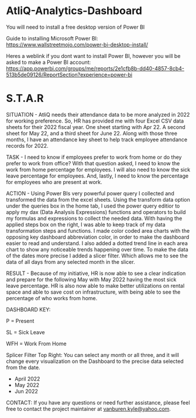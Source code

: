 # AtliQ-Analytics-Dashboard
You will need to install a free desktop version of Power BI

Guide to installing Microsoft Power BI: https://www.wallstreetmojo.com/power-bi-desktop-install/

Heres a weblink if you dont want to install Power BI, however you will be asked to make a Power BI account: https://app.powerbi.com/groups/me/reports/2e1cfb8b-dd40-4857-8cb4-513b5de09126/ReportSection?experience=power-bi

# S.T.A.R

SITUATION - AtliQ needs their attendance data to be more analyzed in 2022 for working preference. So, HR has provided me with four Excel CSV data sheets for their 2022 fiscal year. One sheet starting with Apr 22. A second sheet for May 22, and a third sheet for June 22. Along with those three months, I have an attendance key sheet to help track employee attendance records for 2022.

TASK - I need to know if employees prefer to work from home or do they prefer to work from office? With that question asked, I need to know the work from home percentage for employees. I will also need to know the sick leave percentage for employees. And, lastly, I need to know the percentage for employees who are present at work.

ACTION - Using Power BIs very powerful power query I collected and transformed the data from the excel sheets. Using the transform data option under the queries box in the home tab, I used the power query editior to apply my dax (Data Analysis Expressions) functions and operators to build my formulas and expressions to collect the needed data. With having the applied steps box on the right, I was able to keep track of my data transformation steps and functions. I made color coded area charts with the opposing key dashboard abbreviation color, in order to make the dashboard easier to read and understand. I also added a dotted trend line in each area chart to show any noticeable trends happening over time. To make the data of the dates more precise I added a slicer filter. Which allows me to see the data of all days from any selected month in the slicer.

RESULT - Because of my initiative, HR is now able to see a clear indication and prepare for the following May with May 2022 having the most sick leave percentage. HR is also now able to make better utilizations on rental space and able to save cost on infrastructure, with being able to see the percentage of who works from home. 






DASHBOARD KEY: 

P = Present 

SL = Sick Leave

WFH = Work From Home

Splicer Filter Top Right: You can select any month or all three, and it will change every visualization on the Dashboard to the precise data selected from the date.

- April 2022
- May 2022
- Jun 2022 

CONTACT: If you have any questions or need further assistance, please feel free to contact the project maintainer at vanburen.kyle@yahoo.com.

